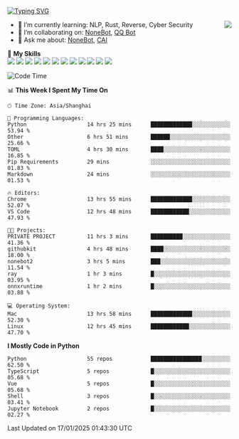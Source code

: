 [![Typing SVG](https://readme-typing-svg.herokuapp.com?size=25&duration=2500&color=8C43EA&vCenter=true&width=200&height=40&lines=Hi+there+%F0%9F%91%8B%F0%9F%8F%BB;I'm+yanyongyu)](https://git.io/typing-svg)

<a href="#">
  <img align="right" src="https://github-readme-stats.vercel.app/api?username=yanyongyu&count_private=true&show_icons=true&bg_color=15,f2f7fd,E0EAFC" />
</a>

- 🌱 I’m currently learning: NLP, Rust, Reverse, Cyber Security
- 👯 I’m collaborating on: [NoneBot](https://github.com/nonebot), [QQ Bot](https://github.com/Mrs4s/go-cqhttp)
- 💬 Ask me about: [NoneBot](https://github.com/nonebot), [CAI](https://github.com/cscs181/CAI)

🌟 **My Skills**  
![](https://img.shields.io/badge/-Python-3e74a2?style=flat-square&logo=Python&logoColor=fff)
![](https://img.shields.io/badge/-TypeScript-3178C6?style=flat-square&logo=TypeScript&logoColor=fff)
![](https://img.shields.io/badge/-Vue-4fc08d?style=flat-square&logo=Vue.js&logoColor=fff)
![](https://img.shields.io/badge/-React-2d98ce?style=flat-square&logo=React&logoColor=fff)
![](https://img.shields.io/badge/-FastAPI-009688?style=flat-square&logo=FastAPI&logoColor=fff)
![](https://img.shields.io/badge/-Linux-000000?style=flat-square&logo=Linux&logoColor=fff)
![](https://img.shields.io/badge/-Docker-2496ED?style=flat-square&logo=Docker&logoColor=fff)
![](https://img.shields.io/badge/-Kubernetes-326CE5?style=flat-square&logo=Kubernetes&logoColor=fff)
![](https://img.shields.io/badge/-GitHub%20Actions-2088FF?style=flat-square&logo=GitHubActions&logoColor=fff)
![](https://img.shields.io/badge/-PostgreSQL-4169E1?style=flat-square&logo=PostgreSQL&logoColor=fff)
![](https://img.shields.io/badge/-Redis-DC382D?style=flat-square&logo=Redis&logoColor=fff)
![](https://img.shields.io/badge/-MongoDB-47A248?style=flat-square&logo=MongoDB&logoColor=fff)

<!--START_SECTION:waka-->
![Code Time](http://img.shields.io/badge/Code%20Time-7%2C103%20hrs%2039%20mins-blue)

📊 **This Week I Spent My Time On** 

```text
🕑︎ Time Zone: Asia/Shanghai

💬 Programming Languages: 
Python                   14 hrs 25 mins      █████████████░░░░░░░░░░░░   53.94 % 
Other                    6 hrs 51 mins       ██████░░░░░░░░░░░░░░░░░░░   25.66 % 
TOML                     4 hrs 30 mins       ████░░░░░░░░░░░░░░░░░░░░░   16.85 % 
Pip Requirements         29 mins             ░░░░░░░░░░░░░░░░░░░░░░░░░   01.83 % 
Markdown                 24 mins             ░░░░░░░░░░░░░░░░░░░░░░░░░   01.53 % 

🔥 Editors: 
Chrome                   13 hrs 55 mins      █████████████░░░░░░░░░░░░   52.07 % 
VS Code                  12 hrs 48 mins      ████████████░░░░░░░░░░░░░   47.93 % 

🐱‍💻 Projects: 
PRIVATE PROJECT          11 hrs 3 mins       ██████████░░░░░░░░░░░░░░░   41.36 % 
githubkit                4 hrs 48 mins       ████░░░░░░░░░░░░░░░░░░░░░   18.00 % 
nonebot2                 3 hrs 5 mins        ███░░░░░░░░░░░░░░░░░░░░░░   11.54 % 
ray                      1 hr 3 mins         █░░░░░░░░░░░░░░░░░░░░░░░░   03.95 % 
onnxruntime              1 hr 2 mins         █░░░░░░░░░░░░░░░░░░░░░░░░   03.88 % 

💻 Operating System: 
Mac                      13 hrs 58 mins      █████████████░░░░░░░░░░░░   52.30 % 
Linux                    12 hrs 45 mins      ████████████░░░░░░░░░░░░░   47.70 % 
```

**I Mostly Code in Python** 

```text
Python                   55 repos            ████████████████░░░░░░░░░   62.50 % 
TypeScript               5 repos             █░░░░░░░░░░░░░░░░░░░░░░░░   05.68 % 
Vue                      5 repos             █░░░░░░░░░░░░░░░░░░░░░░░░   05.68 % 
Shell                    3 repos             █░░░░░░░░░░░░░░░░░░░░░░░░   03.41 % 
Jupyter Notebook         2 repos             █░░░░░░░░░░░░░░░░░░░░░░░░   02.27 % 
```




 Last Updated on 17/01/2025 01:43:30 UTC
<!--END_SECTION:waka-->
